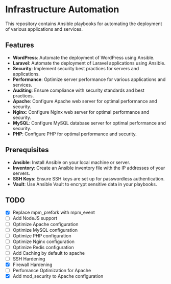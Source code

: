 # Infrastructure Automation

This repository contains Ansible playbooks for automating the deployment of various applications and services.

## Features

- **WordPress**: Automate the deployment of WordPress using Ansible.
- **Laravel**: Automate the deployment of Laravel applications using Ansible.
- **Security**: Implement security best practices for servers and applications.
- **Performance**: Optimize server performance for various applications and services.
- **Auditing**: Ensure compliance with security standards and best practices.
- **Apache**: Configure Apache web server for optimal performance and security.
- **Nginx**: Configure Nginx web server for optimal performance and security.
- **MySQL**: Configure MySQL database server for optimal performance and security.
- **PHP**: Configure PHP for optimal performance and security.

## Prerequisites

- **Ansible**: Install Ansible on your local machine or server.
- **Inventory**: Create an Ansible inventory file with the IP addresses of your servers.
- **SSH Keys**: Ensure SSH keys are set up for passwordless authentication.
- **Vault**: Use Ansible Vault to encrypt sensitive data in your playbooks.

## TODO

- [x] Replace mpm_prefork with mpm_event
- [ ] Add NodeJS support
- [ ] Optimize Apache configuration
- [ ] Optimize MySQL configuration
- [ ] Optimize PHP configuration
- [ ] Optimize Nginx configuration
- [ ] Optimize Redis configuration
- [ ] Add Caching by default to apache
- [ ] SSH Hardening
- [x] Firewall Hardening
- [ ] Perfomance Optimization for Apache
- [x] Add mod_security to Apache configuration
